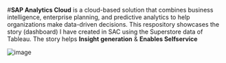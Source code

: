 
#**SAP Analytics Cloud** is a cloud-based solution that combines business intelligence, enterprise planning, and predictive analytics to help organizations make data-driven decisions.
 This respository showcases the story (dashboard) I have created in SAC using the Superstore data of Tableau. 
 The story helps **Insight generation** & **Enables Selfservice**

 ![image](https://github.com/user-attachments/assets/ffc0edfe-831d-4265-abdd-3af444f3cae6)

